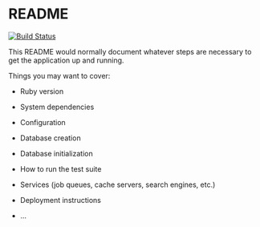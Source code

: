 # README

[![Build Status](https://img.shields.io/endpoint.svg?url=https%3A%2F%2Factions-badge.atrox.dev%2Fproun95%2Ftask-manager%2Fbadge%3Fref%3Ddevelop&style=flat)](https://actions-badge.atrox.dev/proun95/task-manager/goto?ref=develop)

This README would normally document whatever steps are necessary to get the
application up and running.

Things you may want to cover:

* Ruby version

* System dependencies

* Configuration

* Database creation

* Database initialization

* How to run the test suite

* Services (job queues, cache servers, search engines, etc.)

* Deployment instructions

* ...

